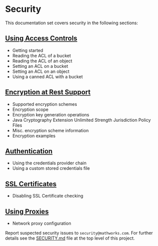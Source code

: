 # Security

This documentation set covers security in the following sections:

## [Using Access Controls](AccessControls.md)   
* Getting started
* Reading the ACL of a bucket
* Reading the ACL of an object
* Setting an ACL on a bucket
* Setting an ACL on an object
* Using a canned ACL with a bucket

## [Encryption at Rest Support](EncryptionSupport.md)   
* Supported encryption schemes
* Encryption scope
* Encryption key generation operations
* Java Cryptography Extension Unlimited Strength Jurisdiction Policy Files
* Misc. encryption scheme information
* Encryption examples

## [Authentication](Authentication.md)   
* Using the credentials provider chain
* Using a custom stored credentials file

## [SSL Certificates](BasicUsage.md)   
* Disabling SSL Certificate checking

## [Using Proxies](GettingStarted.md)
* Network proxy configuration

Report suspected security issues to `security@mathworks.com`. For further details see the [SECURITY.md](../SECURITY.md) file at the top level of this project.


[//]: #  (Copyright 2018-2019 The MathWorks, Inc.)
